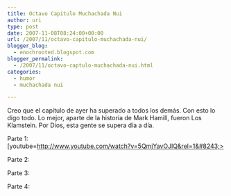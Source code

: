 ```yaml
---
title: Octavo Capítulo Muchachada Nui
author: uri
type: post
date: 2007-11-08T08:24:00+00:00
url: /2007/11/octavo-capitulo-muchachada-nui/
blogger_blog:
  - enochrooted.blogspot.com
blogger_permalink:
  - /2007/11/octavo-captulo-muchachada-nui.html
categories:
  - humor
  - muchachada nui

---
```

Creo que el capítulo de ayer ha superado a todos los demás. Con esto lo digo todo. Lo mejor, aparte de la historia de Mark Hamill, fueron Los Klamstein. Por Dios, esta gente se supera día a día.

Parte 1:  
[youtube=http://www.youtube.com/watch?v=5QmjYavOJlQ&rel=1&#8243;>

Parte 2:

Parte 3:

Parte 4: